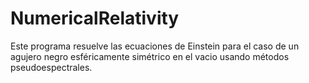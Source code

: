 # NumericalRelativity
Este programa resuelve las ecuaciones de Einstein para el caso de un agujero negro esféricamente simétrico en el vacio usando 
métodos pseudoespectrales. 
